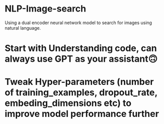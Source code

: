 # NLP-Image-search


Using a dual encoder neural network model to search for images using natural language.

# Start with Understanding code, can always use GPT as your assistant🙃
# Tweak Hyper-parameters (number of training_examples, dropout_rate, embeding_dimensions etc) to improve model performance further
